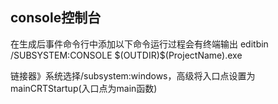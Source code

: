 ## console控制台

在生成后事件命令行中添加以下命令运行过程会有终端输出
editbin /SUBSYSTEM:CONSOLE $(OUTDIR)\$(ProjectName).exe

链接器》系统选择/subsystem:windows，高级将入口点设置为mainCRTStartup(入口点为main函数)